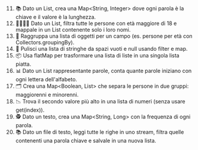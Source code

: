 11. 📚 Dato un List<String>, crea una Map<String, Integer> dove ogni parola è la chiave e il valore è la lunghezza.
12. 👨‍👩‍👧‍👦 Dato un List<Person>, filtra tutte le persone con età maggiore di 18 e mappale in un List<String> contenente solo i loro nomi.
13. 🧾 Raggruppa una lista di oggetti per un campo (es. persone per età con Collectors.groupingBy).
14. 🧹 Pulisci una lista di stringhe da spazi vuoti e null usando filter e map.
15. 📦 Usa flatMap per trasformare una lista di liste in una singola lista piatta.
16. 📊 Dato un List<String> rappresentante parole, conta quante parole iniziano con ogni lettera dell'alfabeto.
17. 🗂️ Crea una Map<Boolean, List<Person>> che separa le persone in due gruppi: maggiorenni e minorenni.
18. 📉 Trova il secondo valore più alto in una lista di numeri (senza usare get(index)).
19. 🕵️ Dato un testo, crea una Map<String, Long> con la frequenza di ogni parola.
20. 📚 Dato un file di testo, leggi tutte le righe in uno stream, filtra quelle contenenti una parola chiave e salvale in una nuova lista.
